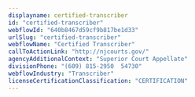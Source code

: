 ```yaml
---
displayname: certified-transcriber
id: "certified-transcriber"
webflowId: "640b8467d59cf9b817be1d33"
urlSlug: "certified-transcriber"
webflowName: "Certified Transcriber"
callToActionLink: "http://njcourts.gov/"
agencyAdditionalContext: "Superior Court Appellate"
divisionPhone: "(609) 815-2950  54730"
webflowIndustry: "Transcriber"
licenseCertificationClassification: "CERTIFICATION"
---
```

